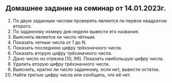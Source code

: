 ## Домашнее задание на семинар от 14.01.2023г.

1. По двум заданным числам проверять является ли первое квадратом второго.
2. По заданному номеру дня недели вывести его название.
3. Выяснить является ли число чётным.
4. Показать четные числа от 1 до N.
5. Показать последнюю цифру трёхзначного числа.
6. Показать вторую цифру трёхзначного числа.
7. Дано число из отрезка [10, 99]. Показать наибольшую цифру числа.
8. Удалить вторую цифру трёхзначного числа.
9. Выяснить, кратно ли число заданному, если нет, вывести остаток.
10. Найти третью цифру числа или сообщить, что её нет.